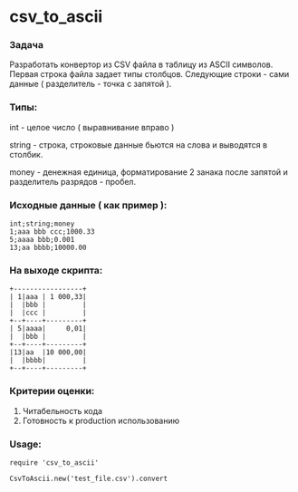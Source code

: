 # csv_to_ascii
### Задача
Разработать конвертор из CSV файла в таблицу из ASCII символов.
Первая строка файла задает типы столбцов.
Следующие строки - сами данные ( разделитель - точка с запятой ).

### Типы:
int - целое число ( выравнивание вправо )

string - строка, строковые данные бьются на слова и выводятся в столбик.

money - денежная единица, форматирование 2 занака после запятой и
разделитель разрядов - пробел.

### Исходные данные ( как пример ):
```
int;string;money
1;aaa bbb ccc;1000.33
5;aaaa bbb;0.001
13;aa bbbb;10000.00
```
### На выходе скрипта:
```
+-----------------+
| 1|aaa | 1 000,33|
|  |bbb |         |
|  |ccc |         |
+--+----+---------+
| 5|aaaa|     0,01|
|  |bbb |         |
+--+----+---------+
|13|aa  |10 000,00|
|  |bbbb|         |
+--+----+---------+
```
### Критерии оценки:
1. Читабельность кода
2. Готовность к production использованию


### Usage:
```
require 'csv_to_ascii'

CsvToAscii.new('test_file.csv').convert
```
